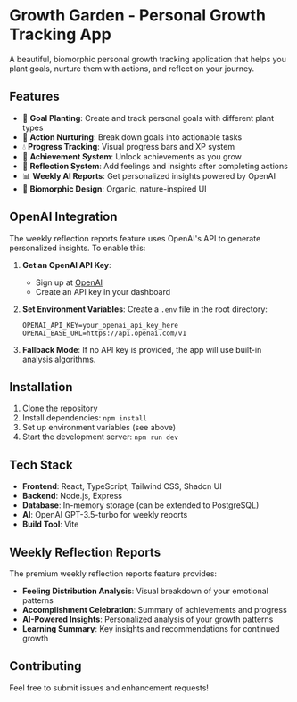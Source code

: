 # Growth Garden - Personal Growth Tracking App

A beautiful, biomorphic personal growth tracking application that helps you plant goals, nurture them with actions, and reflect on your journey.

## Features

- 🌱 **Goal Planting**: Create and track personal goals with different plant types
- 🌿 **Action Nurturing**: Break down goals into actionable tasks
- 💧 **Progress Tracking**: Visual progress bars and XP system
- 🎯 **Achievement System**: Unlock achievements as you grow
- 🤔 **Reflection System**: Add feelings and insights after completing actions
- 📊 **Weekly AI Reports**: Get personalized insights powered by OpenAI
- 🎨 **Biomorphic Design**: Organic, nature-inspired UI

## OpenAI Integration

The weekly reflection reports feature uses OpenAI's API to generate personalized insights. To enable this:

1. **Get an OpenAI API Key**:
   - Sign up at [OpenAI](https://platform.openai.com/)
   - Create an API key in your dashboard

2. **Set Environment Variables**:
   Create a `.env` file in the root directory:
   ```env
   OPENAI_API_KEY=your_openai_api_key_here
   OPENAI_BASE_URL=https://api.openai.com/v1
   ```

3. **Fallback Mode**:
   If no API key is provided, the app will use built-in analysis algorithms.

## Installation

1. Clone the repository
2. Install dependencies: `npm install`
3. Set up environment variables (see above)
4. Start the development server: `npm run dev`

## Tech Stack

- **Frontend**: React, TypeScript, Tailwind CSS, Shadcn UI
- **Backend**: Node.js, Express
- **Database**: In-memory storage (can be extended to PostgreSQL)
- **AI**: OpenAI GPT-3.5-turbo for weekly reports
- **Build Tool**: Vite

## Weekly Reflection Reports

The premium weekly reflection reports feature provides:

- **Feeling Distribution Analysis**: Visual breakdown of your emotional patterns
- **Accomplishment Celebration**: Summary of achievements and progress
- **AI-Powered Insights**: Personalized analysis of your growth patterns
- **Learning Summary**: Key insights and recommendations for continued growth

## Contributing

Feel free to submit issues and enhancement requests! 